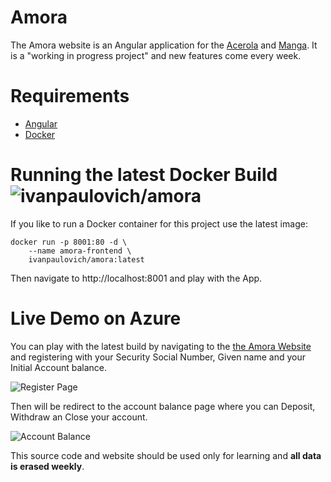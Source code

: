 # Amora

The Amora website is an Angular application for the [Acerola](https://github.com/ivanpaulovich/acerola) and [Manga](https://github.com/ivanpaulovich/manga). It is a "working in progress project" and new features come every week. 

# Requirements
* [Angular](https://www.npmjs.com/package/angular)
* [Docker](https://docs.docker.com/docker-for-windows/install/)

# Running the latest Docker Build ![ivanpaulovich/amora](https://dockerbuildbadges.quelltext.eu/status.svg?organization=ivanpaulovich&repository=amora)

If you like to run a Docker container for this project use the latest image:

```
docker run -p 8001:80 -d \
	--name amora-frontend \
	ivanpaulovich/amora:latest
```
Then navigate to http://localhost:8001 and play with the App.

# Live Demo on Azure

You can play with the latest build by navigating to the [the Amora Website](http://grape.westus2.cloudapp.azure.com:8001 "Amora Website") and registering with your Security Social Number, Given name and your Initial Account balance.  

![Register Page](https://raw.githubusercontent.com/ivanpaulovich/amora/master/docs/register-page.png)

Then will be redirect to the account balance page where you can Deposit, Withdraw an Close your account.

![Account Balance](https://raw.githubusercontent.com/ivanpaulovich/amora/master/docs/customer-page.png)

This source code and website should be used only for learning and **all data is erased weekly**.
